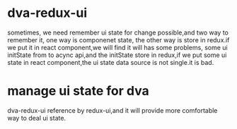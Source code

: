 # dva-redux-ui
sometimes, we need remember ui state for change possible,and two way to remember it, one way is componenet state, the other way
is store in redux.if we put it in react component,we will find it will has some problems, some ui initState from to acync
api,and the initState store in redux,if we put some ui state in react component,the ui state data source is not single.it is bad.

# manage ui state for dva

dva-redux-ui reference by redux-ui,and it will provide more comfortable way to deal ui state.  
